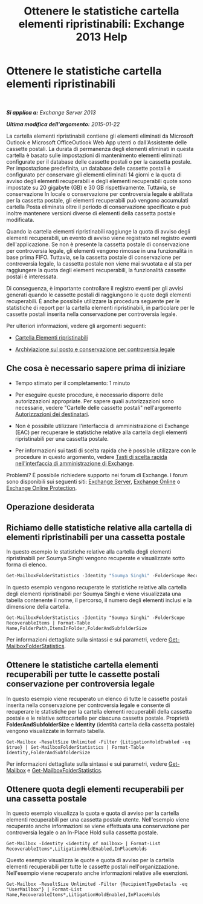 ﻿---
title: 'Ottenere le statistiche cartella elementi ripristinabili: Exchange 2013 Help'
TOCTitle: Ottenere le statistiche cartella elementi ripristinabili
ms:assetid: dee77958-ee87-4908-85e4-ad053bacd8b0
ms:mtpsurl: https://technet.microsoft.com/it-it/library/Ff714343(v=EXCHG.150)
ms:contentKeyID: 52063104
ms.date: 05/22/2018
mtps_version: v=EXCHG.150
ms.translationtype: MT
---

# Ottenere le statistiche cartella elementi ripristinabili

 

_**Si applica a:** Exchange Server 2013_

_**Ultima modifica dell'argomento:** 2015-01-22_

La cartella elementi ripristinabili contiene gli elementi eliminati da Microsoft Outlook e Microsoft OfficeOutlook Web App utenti o dall'Assistente delle cassette postali. La durata di permanenza degli elementi eliminati in questa cartella è basato sulle impostazioni di mantenimento elementi eliminati configurate per il database delle cassette postali o per la cassetta postale. Per impostazione predefinita, un database delle cassette postali è configurato per conservare gli elementi eliminati 14 giorni e la quota di avviso degli elementi recuperabili e degli elementi recuperabili quote sono impostate su 20 gigabyte (GB) e 30 GB rispettivamente. Tuttavia, se conservazione In locale o conservazione per controversia legale è abilitata per la cassetta postale, gli elementi recuperabili può vengono accumulati cartella Posta eliminata oltre il periodo di conservazione specificato e può inoltre mantenere versioni diverse di elementi della cassetta postale modificata.

Quando la cartella elementi ripristinabili raggiunge la quota di avviso degli elementi recuperabili, un evento di avviso viene registrato nel registro eventi dell'applicazione. Se non è presente la cassetta postale di conservazione per controversia legale, gli elementi vengono rimosse in una funzionalità in base prima FIFO. Tuttavia, se la cassetta postale di conservazione per controversia legale, la cassetta postale non viene mai svuotata e al sta per raggiungere la quota degli elementi recuperabili, la funzionalità cassette postali è interessata.

Di conseguenza, è importante controllare il registro eventi per gli avvisi generati quando le cassette postali di raggiungono le quote degli elementi recuperabili. È anche possibile utilizzare la procedura seguente per le statistiche di report per la cartella elementi ripristinabili, in particolare per le cassette postali inserita nella conservazione per controversia legale.

Per ulteriori informazioni, vedere gli argomenti seguenti:

  - [Cartella Elementi ripristinabili](recoverable-items-folder-exchange-2013-help.md)

  - [Archiviazione sul posto e conservazione per controversia legale](https://docs.microsoft.com/it-it/exchange/security-and-compliance/in-place-and-litigation-holds)

## Che cosa è necessario sapere prima di iniziare

  - Tempo stimato per il completamento: 1 minuto

  - Per eseguire queste procedure, è necessario disporre delle autorizzazioni appropriate. Per sapere quali autorizzazioni sono necessarie, vedere "Cartelle delle cassette postali" nell'argomento [Autorizzazioni dei destinatari](recipients-permissions-exchange-2013-help.md).

  - Non è possibile utilizzare l'interfaccia di amministrazione di Exchange (EAC) per recuperare le statistiche relative alla cartella degli elementi ripristinabili per una cassetta postale.

  - Per informazioni sui tasti di scelta rapida che è possibile utilizzare con le procedure in questo argomento, vedere [Tasti di scelta rapida nell'interfaccia di amministrazione di Exchange](keyboard-shortcuts-in-the-exchange-admin-center-exchange-online-protection-help.md).

Problemi? È possibile richiedere supporto nei forum di Exchange. I forum sono disponibili sui seguenti siti: [Exchange Server](https://go.microsoft.com/fwlink/p/?linkid=60612), [Exchange Online](https://go.microsoft.com/fwlink/p/?linkid=267542) o [Exchange Online Protection](https://go.microsoft.com/fwlink/p/?linkid=285351).

## Operazione desiderata

## Richiamo delle statistiche relative alla cartella di elementi ripristinabili per una cassetta postale

In questo esempio le statistiche relative alla cartella degli elementi ripristinabili per Soumya Singhi vengono recuperate e visualizzate sotto forma di elenco.

```powershell
Get-MailboxFolderStatistics -Identity "Soumya Singhi" -FolderScope RecoverableItems | Format-List
```

In questo esempio vengono recuperate le statistiche relative alla cartella degli elementi ripristinabili per Soumya Singhi e viene visualizzata una tabella contenente il nome, il percorso, il numero degli elementi inclusi e la dimensione della cartella.

    Get-MailboxFolderStatistics -Identity "Soumya Singhi" -FolderScope RecoverableItems | Format-Table Name,FolderPath,ItemsInFolder,FolderAndSubfolderSize

Per informazioni dettagliate sulla sintassi e sui parametri, vedere [Get-MailboxFolderStatistics](https://technet.microsoft.com/it-it/library/aa996762\(v=exchg.150\)).

## Ottenere le statistiche cartella elementi recuperabili per tutte le cassette postali conservazione per controversia legale

In questo esempio viene recuperato un elenco di tutte le cassette postali inserita nella conservazione per controversia legale e consente di recuperare le statistiche per la cartella elementi recuperabili della cassetta postale e le relative sottocartelle per ciascuna cassetta postale. Proprietà **FolderAndSubfolderSize** e **Identity** (identità cartella della cassetta postale) vengono visualizzate in formato tabella.

    Get-Mailbox -ResultSize Unlimited -Filter {LitigationHoldEnabled -eq $true} | Get-MailboxFolderStatistics | Format-Table Identity,FolderAndSubfolderSize

Per informazioni dettagliate sulla sintassi e sui parametri, vedere [Get-Mailbox](https://technet.microsoft.com/it-it/library/bb123685\(v=exchg.150\)) e [Get-MailboxFolderStatistics](https://technet.microsoft.com/it-it/library/aa996762\(v=exchg.150\)).

## Ottenere quota degli elementi recuperabili per una cassetta postale

In questo esempio visualizza la quota e quota di avviso per la cartella elementi recuperabili per una cassetta postale utente. Nell'esempio viene recuperato anche informazioni se viene effettuata una conservazione per controversia legale o an In-Place Hold sulla cassetta postale.

    Get-Mailbox -Identity <identity of mailbox> | Format-List RecoverableItems*,LitigationHoldEnabled,InPlaceHolds

Questo esempio visualizza le quote e quota di avviso per la cartella elementi recuperabili per tutte le cassette postali nell'organizzazione. Nell'esempio viene recuperato anche informazioni relative alle esenzioni.

    Get-Mailbox -ResultSize Unlimited -Filter {RecipientTypeDetails -eq "UserMailbox"} | Format-List Name,RecoverableItems*,LitigationHoldEnabled,InPlaceHolds

